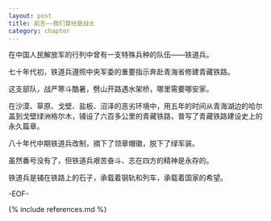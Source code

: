 ```yaml
---
layout: post
title: 前言——我们曾经是战士
category: chapter
---
```


在中国人民解放军的行列中曾有一支特殊兵种的队伍——铁道兵。

七十年代初，铁道兵遵照中央军委的重要指示奔赴青海省修建青藏铁路。

这支部队，战严寒斗酷暑，劈山开路遇水架桥，哪里需要哪安家。

在沙漠、草原、戈壁、盐板、沼泽的恶劣环境中，用五年的时间从青海湖边的哈尔盖到戈壁绿洲格尔木，铺设了六百多公里的青藏铁路，普写了青藏铁路建设史上的永久篇章。

八十年代中期铁道兵改制，摘下了领章帽徽，脱下了绿军装。

虽然番号没有了，但铁道兵艰苦奋斗、志在四方的精神是永存的。

铁道兵是铺在铁路上的石子，承载着钢轨和列车，承载着国家的希望。

-EOF-

{% include references.md %}
